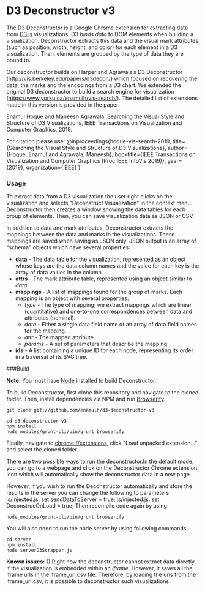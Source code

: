 D3 Deconstructor v3
===================

The D3 Deconstructor is a Google Chrome extension for extracting data from [D3.js](http://d3js.org) visualizations.  D3 _binds data_ to DOM elements when building a visualization.  Deconstructor extracts this data and the visual mark attributes (such as position, width, height, and color) for each element in a D3 visualization.  Then, elements are grouped by the type of data they are bound to.

Our deconstructor builds on Harper and Agrawala’s D3 Deconstructor (http://vis.berkeley.edu/papers/d3decon/) which focused on recovering the data, the marks and the encodings from a D3 chart. We extended the original D3 deconstructor to build a search engine for visualization (https://www.yorku.ca/enamulh/vis-search/). The detailed list of extensions made in this version is provided in the paper:

Enamul Hoque and Maneesh Agrawala, Searching the Visual Style and Structure of D3 Visualizations, IEEE Transactions on Visualization and Computer Graphics, 2019. 

For citation please use:
@inproceedings{hoque-vis-search-2019,
  title={Searching the Visual Style and Structure of D3 Visualizations},
  author={Hoque, Enamul and  Agrawala, Maneesh},
  booktitle={IEEE Transactions on Visualization and Computer Graphics (Proc IEEE InfoVis 2019)},
  year={2019},
  organization={IEEE}
}

### Usage

To extract data from a D3 visualization the user right clicks on the visualization and selects "Deconstruct Visualization" in the context menu.  Deconstructor then creates a window showing the data tables for each group of elements.  Then, you can save visualization data as JSON or CSV.

In addition to data and mark attributes, Deconstructor extracts the mappings between the data and marks in the visualizations.  These mappings are saved when saving as JSON only.  JSON output is an array of "schema" objects which have several properties:

* **data** - The data table for the visualization, represented as an object whose keys are the data column names and the value for each key is the array of data values in the column.
* **attrs** - The mark attribute table, represented using an object similar to *data*.
* **mappings** - A list of mappings found for the group of marks.  Each mapping is an object with several properties:
  * *type* - The type of mapping; we extract mappings which are linear (quantitative) and one-to-one correspondences between data and attributes (nominal).
  * *data* - Either a single data field name or an array of data field names for the mapping.
  * *attr* - The mapped attribute.
  * *params* - A set of parameters that describe the mapping.
* **ids** - A list containing a unique ID for each node, representing its order in a traversal of its SVG tree. 

###Build

**Note:** You must have [Node](http://nodejs.org/) installed to build Deconstructor.

To build Deconstructor, first clone this repository and navigate to the cloned folder.  Then, install dependencies via NPM and run [Browserify](http://browserify.org/).

    git clone git://github.com/enamulh/d3-deconstructor-v3
    
    cd d3-deconstructor-v3
    npm install
    node_modules/grunt-cli/bin/grunt browserify

Finally, navigate to [chrome://extensions](chrome://extensions), click "Load unpacked extension..." and select the cloned folder.

There are two possible ways to run the deconstructor.In the default mode, you can go to a webpage and click on the Deconstructor Chrome extension icon which will automatically show the deconstructor data in a new page.

However, if you wish to run the Deconstructor automatically and store the results in the server you can change the following to parameters:
js/injected.js: set sendDataToServer = true;
js/injected.js: set DeconstrucOnLoad = true;
Then recompile code again by using:

    node_modules/grunt-cli/bin/grunt browserify

You will also need to run the node server by using following commands:

    cd server
    npm install
    node serverD3Scrapper.js 

**Known issues:** 1) Right now the deconstructor cannot extract data directly if the visualization is embedded within an *iframe*. However, it saves all the iframe urls in the iframe_url.csv file. Therefore, by loading the urls from the  iframe_url.csv, it is possible to deconstructor such visualizations.
     


